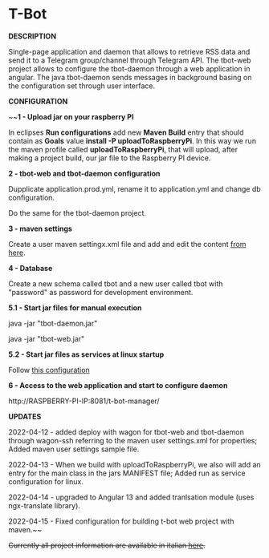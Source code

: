 # T-Bot




**DESCRIPTION**

Single-page application and daemon that allows to retrieve RSS data and send it to a Telegram group/channel through Telegram API. The tbot-web project allows to configure the tbot-daemon through a web application in angular. The java tbot-daemon sends messages in background basing on the configuration set through user interface.

**CONFIGURATION**

~~**1 - Upload jar on your raspberry PI**

In eclipses __Run configurations__ add new __Maven Build__ entry that should contain as __Goals__ value **install -P uploadToRaspberryPi**. In this way we run the maven profile called __uploadToRaspberryPi__, that will upload, after making a project build, our jar file to the Raspberry PI device.

**2 - tbot-web and tbot-daemon configuration**

Dupplicate application.prod.yml, rename it to application.yml and change db configuration.

Do the same for the tbot-daemon project.

**3 - maven settings**

Create a user maven settingx.xml file and add and edit the content [from here](https://github.com/AndreiDodu/t-bot/blob/main/tbot/config-samples/user-maven-settings.xml).

**4 - Database**

Create a new schema called tbot and a new user called tbot with "password" as password for development environment. 

**5.1 - Start jar files for manual execution**

java -jar "tbot-daemon.jar"

java -jar "tbot-web.jar"


**5.2 - Start jar files as services at linux startup**

Follow [this configuration](https://github.com/AndreiDodu/t-bot/tree/main/tbot/config-samples/linux)

**6 - Access to the web application and start to configure daemon**

http://RASPBERRY-PI-IP:8081/t-bot-manager/








**UPDATES**

2022-04-12 - added deploy with wagon for tbot-web and tbot-daemon through wagon-ssh referring to the maven user settings.xml for properties; Added maven user settings sample file.

2022-04-13 - When we build with uploadToRaspberryPi, we also will add an entry for the main class in the jars MANIFEST file; Added run as service configuration for linux. 

2022-04-14 - upgraded to Angular 13 and added tranlsation module (uses ngx-translate library).

2022-04-15 - Fixed configuration for building t-bot web project with maven.~~

~~Currently all project information are available in italian [here](http://dodu.it/it/t-bot/).~~
